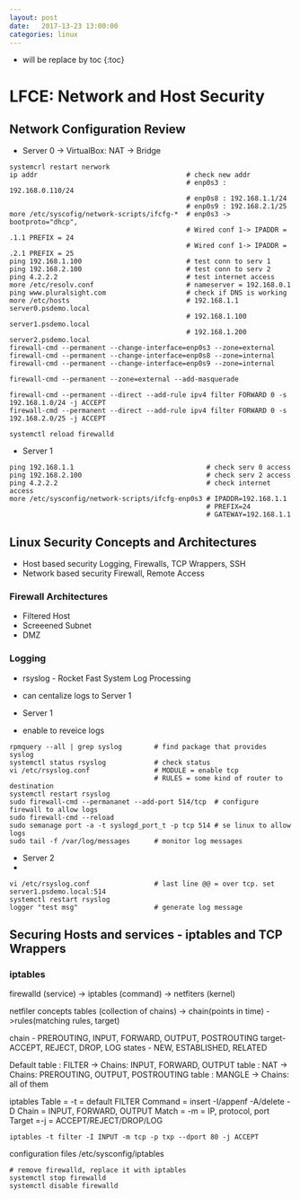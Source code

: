 ```yaml
---
layout: post
date:   2017-13-23 13:00:00
categories: linux
---
```

* will be replace by toc
{:toc}

# LFCE: Network and Host Security


## Network Configuration Review

- Server 0 -> VirtualBox: NAT -> Bridge

~~~
systemcrl restart nerwork
ip addr                                     # check new addr
                                            # enp0s3 : 192.168.0.110/24
                                            # enp0s8 : 192.168.1.1/24
                                            # enp0s9 : 192.168.2.1/25
more /etc/syscofig/network-scripts/ifcfg-*  # enp0s3 -> bootproto="dhcp", 
                                            # Wired conf 1-> IPADDR = .1.1 PREFIX = 24
                                            # Wired conf 1-> IPADDR = .2.1 PREFIX = 25
ping 192.168.1.100                          # test conn to serv 1
ping 192.168.2.100                          # test conn to serv 2
ping 4.2.2.2                                # test internet access
more /etc/resolv.conf                       # nameserver = 192.168.0.1
ping www.pluralsight.com                    # check if DNS is working
more /etc/hosts                             # 192.168.1.1 server0.psdemo.local
                                            # 192.168.1.100 server1.psdemo.local
                                            # 192.168.1.200 server2.psdemo.local
firewall-cmd --permanent --change-interface=enp0s3 --zone=external
firewall-cmd --permanent --change-interface=enp0s8 --zone=internal
firewall-cmd --permanent --change-interface=enp0s9 --zone=internal

firewall-cmd --permanent --zone=external --add-masquerade

firewall-cmd --permanent --direct --add-rule ipv4 filter FORWARD 0 -s 192.168.1.0/24 -j ACCEPT
firewall-cmd --permanent --direct --add-rule ipv4 filter FORWARD 0 -s 192.168.2.0/25 -j ACCEPT

systemctl reload firewalld

~~~

- Server 1

~~~
ping 192.168.1.1                                 # check serv 0 access
ping 192.168.2.100                               # check serv 2 access
ping 4.2.2.2                                     # check internet access
more /etc/sysconfig/network-scripts/ifcfg-enp0s3 # IPADDR=192.168.1.1
                                                 # PREFIX=24
                                                 # GATEWAY=192.168.1.1
~~~


## Linux Security Concepts and Architectures

- Host based security
	Logging, Firewalls, TCP Wrappers, SSH
- Network based security
	Firewall, Remote Access

### Firewall Architectures
- Filtered Host
- Screeened Subnet
- DMZ

### Logging
- rsyslog - Rocket Fast System Log Processing
- can centalize logs to Server 1

- Server 1
- enable to reveice logs

~~~
rpmquery --all | grep syslog        # find package that provides syslog
systemctl status rsyslog            # check status
vi /etc/rsyslog.conf                # MODULE = enable tcp
                                    # RULES = some kind of router to destination
systemctl restart rsyslog
sudo firewall-cmd --permananet --add-port 514/tcp  # configure firewall to allow logs
sudo firewall-cmd --reload
sudo semanage port -a -t syslogd_port_t -p tcp 514 # se linux to allow logs
sudo tail -f /var/log/messages      # monitor log messages
~~~


- Server 2
- 
~~~
vi /etc/rsyslog.conf                # last line @@ = over tcp. set server1.psdemo.local:514
systemctl restart rsyslog
logger "test msg"                   # generate log message
~~~


## Securing Hosts and services - iptables and TCP Wrappers

### iptables

firewalld (service) -> iptables (command) -> netfiters (kernel)

netfiler concepts
tables (collection of chains) -> chain(points in time) ->rules(matching rules, target)

chain - PREROUTING, INPUT, FORWARD, OUTPUT, POSTROUTING
target- ACCEPT, REJECT, DROP, LOG
states - NEW, ESTABLISHED, RELATED

Default 
table : FILTER -> Chains: INPUT, FORWARD, OUTPUT
table : NAT -> Chains: PREROUTING, OUTPUT, POSTROUTING
table : MANGLE -> Chains: all of them

iptables
Table = -t = default FILTER
Command = insert -I/appenf -A/delete -D
Chain = INPUT, FORWARD, OUTPUT
Match = -m  = IP, protocol, port
Target =-j = ACCEPT/REJECT/DROP/LOG

~~~
iptables -t filter -I INPUT -m tcp -p txp --dport 80 -j ACCEPT
~~~

configuration files /etc/sysconfig/iptables

~~~
# remove firewalld, replace it with iptables
systemctl stop firewalld
systemctl disable firewalld

~~~